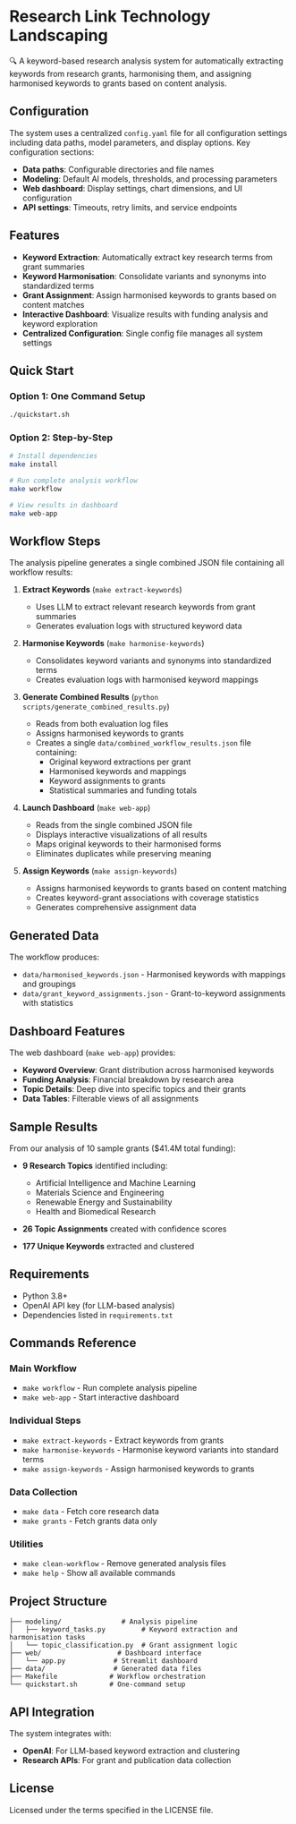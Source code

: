 # Research Link Technology Landscaping

🔍 A keyword-based research analysis system for automatically extracting keywords from research grants, harmonising them, and assigning harmonised keywords to grants based on content analysis.

## Configuration

The system uses a centralized `config.yaml` file for all configuration settings including data paths, model parameters, and display options. Key configuration sections:

- **Data paths**: Configurable directories and file names
- **Modeling**: Default AI models, thresholds, and processing parameters  
- **Web dashboard**: Display settings, chart dimensions, and UI configuration
- **API settings**: Timeouts, retry limits, and service endpoints

## Features

- **Keyword Extraction**: Automatically extract key research terms from grant summaries
- **Keyword Harmonisation**: Consolidate variants and synonyms into standardized terms  
- **Grant Assignment**: Assign harmonised keywords to grants based on content matches
- **Interactive Dashboard**: Visualize results with funding analysis and keyword exploration
- **Centralized Configuration**: Single config file manages all system settings

## Quick Start

### Option 1: One Command Setup
```bash
./quickstart.sh
```

### Option 2: Step-by-Step
```bash
# Install dependencies
make install

# Run complete analysis workflow
make workflow

# View results in dashboard
make web-app
```

## Workflow Steps

The analysis pipeline generates a single combined JSON file containing all workflow results:

1. **Extract Keywords** (`make extract-keywords`)
   - Uses LLM to extract relevant research keywords from grant summaries
   - Generates evaluation logs with structured keyword data

2. **Harmonise Keywords** (`make harmonise-keywords`) 
   - Consolidates keyword variants and synonyms into standardized terms
   - Creates evaluation logs with harmonised keyword mappings

3. **Generate Combined Results** (`python scripts/generate_combined_results.py`)
   - Reads from both evaluation log files 
   - Assigns harmonised keywords to grants
   - Creates a single `data/combined_workflow_results.json` file containing:
     - Original keyword extractions per grant
     - Harmonised keywords and mappings  
     - Keyword assignments to grants
     - Statistical summaries and funding totals

4. **Launch Dashboard** (`make web-app`)
   - Reads from the single combined JSON file
   - Displays interactive visualizations of all results
   - Maps original keywords to their harmonised forms
   - Eliminates duplicates while preserving meaning

3. **Assign Keywords** (`make assign-keywords`)
   - Assigns harmonised keywords to grants based on content matching
   - Creates keyword-grant associations with coverage statistics
   - Generates comprehensive assignment data

## Generated Data

The workflow produces:

- `data/harmonised_keywords.json` - Harmonised keywords with mappings and groupings
- `data/grant_keyword_assignments.json` - Grant-to-keyword assignments with statistics

## Dashboard Features

The web dashboard (`make web-app`) provides:

- **Keyword Overview**: Grant distribution across harmonised keywords
- **Funding Analysis**: Financial breakdown by research area  
- **Topic Details**: Deep dive into specific topics and their grants
- **Data Tables**: Filterable views of all assignments

## Sample Results

From our analysis of 10 sample grants ($41.4M total funding):

- **9 Research Topics** identified including:
  - Artificial Intelligence and Machine Learning
  - Materials Science and Engineering
  - Renewable Energy and Sustainability
  - Health and Biomedical Research

- **26 Topic Assignments** created with confidence scores
- **177 Unique Keywords** extracted and clustered

## Requirements

- Python 3.8+
- OpenAI API key (for LLM-based analysis)
- Dependencies listed in `requirements.txt`

## Commands Reference

### Main Workflow
- `make workflow` - Run complete analysis pipeline
- `make web-app` - Start interactive dashboard

### Individual Steps  
- `make extract-keywords` - Extract keywords from grants
- `make harmonise-keywords` - Harmonise keyword variants into standard terms
- `make assign-keywords` - Assign harmonised keywords to grants

### Data Collection
- `make data` - Fetch core research data
- `make grants` - Fetch grants data only

### Utilities
- `make clean-workflow` - Remove generated analysis files
- `make help` - Show all available commands

## Project Structure

```
├── modeling/               # Analysis pipeline
│   ├── keyword_tasks.py         # Keyword extraction and harmonisation tasks
│   └── topic_classification.py  # Grant assignment logic
├── web/                   # Dashboard interface
│   └── app.py            # Streamlit dashboard
├── data/                 # Generated data files
├── Makefile             # Workflow orchestration
└── quickstart.sh        # One-command setup
```

## API Integration

The system integrates with:
- **OpenAI**: For LLM-based keyword extraction and clustering
- **Research APIs**: For grant and publication data collection

## License

Licensed under the terms specified in the LICENSE file.